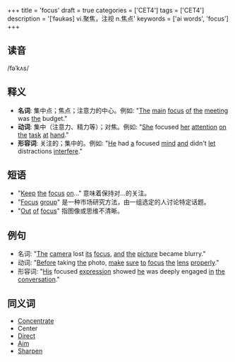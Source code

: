 +++
title = 'focus'
draft = true
categories = ['CET4']
tags = ['CET4']
description = '[ˈfəukəs] vi.聚焦，注视 n.焦点'
keywords = ['ai words', 'focus']
+++

## 读音
/fəˈkʌs/

## 释义
- **名词**: 集中点；焦点；注意力的中心。例如: "[The](/zh/post/the/) [main](/zh/post/main/) [focus](/zh/post/focus/) [of](/zh/post/of/) [the](/zh/post/the/) [meeting](/zh/post/meeting/) was [the](/zh/post/the/) budget."
- **动词**: 集中（注意力、精力等）；对焦。例如: "[She](/zh/post/she/) focused [her](/zh/post/her/) [attention](/zh/post/attention/) [on](/zh/post/on/) [the](/zh/post/the/) [task](/zh/post/task/) [at](/zh/post/at/) [hand](/zh/post/hand/)."
- **形容词**: 关注的；集中的。例如: "[He](/zh/post/he/) had [a](/zh/post/a/) focused [mind](/zh/post/mind/) [and](/zh/post/and/) didn't [let](/zh/post/let/) distractions [interfere](/zh/post/interfere/)."

## 短语
- "[Keep](/zh/post/keep/) [the](/zh/post/the/) [focus](/zh/post/focus/) [on](/zh/post/on/)..." 意味着保持对…的关注。
- "[Focus](/zh/post/focus/) [group](/zh/post/group/)" 是一种市场研究方法，由一组选定的人讨论特定话题。
- "[Out](/zh/post/out/) [of](/zh/post/of/) [focus](/zh/post/focus/)" 指图像或思维不清晰。

## 例句
- 名词: "[The](/zh/post/the/) [camera](/zh/post/camera/) lost [its](/zh/post/its/) [focus](/zh/post/focus/), [and](/zh/post/and/) [the](/zh/post/the/) [picture](/zh/post/picture/) became blurry."
- 动词: "[Before](/zh/post/before/) taking [the](/zh/post/the/) photo, [make](/zh/post/make/) [sure](/zh/post/sure/) [to](/zh/post/to/) [focus](/zh/post/focus/) [the](/zh/post/the/) [lens](/zh/post/lens/) [properly](/zh/post/properly/)."
- 形容词: "[His](/zh/post/his/) focused [expression](/zh/post/expression/) showed [he](/zh/post/he/) was deeply engaged [in](/zh/post/in/) [the](/zh/post/the/) [conversation](/zh/post/conversation/)."

## 同义词
- [Concentrate](/zh/post/concentrate/)
- Center
- [Direct](/zh/post/direct/)
- [Aim](/zh/post/aim/)
- [Sharpen](/zh/post/sharpen/)

